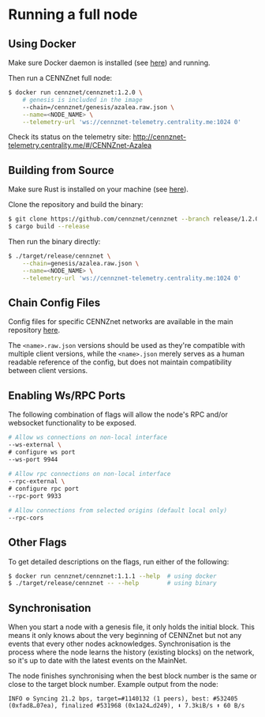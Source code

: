 # Running a full node

## Using Docker

Make sure Docker daemon is installed (see [here](Installing-Dependencies#Docker)) and running.

Then run a CENNZnet full node:

```bash
$ docker run cennznet/cennznet:1.2.0 \
    # genesis is included in the image
    --chain=/cennznet/genesis/azalea.raw.json \
    --name=<NODE_NAME> \
    --telemetry-url 'ws://cennznet-telemetry.centrality.me:1024 0'
```

Check its status on the telemetry site:
http://cennznet-telemetry.centrality.me/#/CENNZnet-Azalea

## Building from Source

Make sure Rust is installed on your machine (see [here](Installing-Dependencies#Rust)).

Clone the repository and build the binary:

```bash
$ git clone https://github.com/cennznet/cennznet --branch release/1.2.0 && cd cennznet
$ cargo build --release
```

Then run the binary directly:
```bash
$ ./target/release/cennznet \
    --chain=genesis/azalea.raw.json \
    --name=<NODE_NAME> \
    --telemetry-url 'ws://cennznet-telemetry.centrality.me:1024 0'
```

## Chain Config Files

Config files for specific CENNZnet networks are available in the main repository [here](https://github.com/cennznet/cennznet/tree/develop/genesis).

The `<name>.raw.json` versions should be used as they're compatible with multiple client versions, while the `<name>.json` merely serves as a human readable reference of the config, but does not maintain compatibility between client versions.

## Enabling Ws/RPC Ports
The following combination of flags will allow the node's RPC and/or websocket functionality to be exposed.
```bash
# Allow ws connections on non-local interface
--ws-external \
# configure ws port
--ws-port 9944
        
# Allow rpc connections on non-local interface
--rpc-external \
# configure rpc port
--rpc-port 9933

# Allow connections from selected origins (default local only)
--rpc-cors
```

## Other Flags

To get detailed descriptions on the flags, run either of the following:
```bash
$ docker run cennznet/cennznet:1.1.1 --help  # using docker
$ ./target/release/cennznet -- --help        # using binary
```

## Synchronisation

When you start a node with a genesis file, it only holds the initial block. This means it only knows about the very beginning of CENNZnet but not any events that every other nodes acknowledges. Synchronisation is the process where the node learns the history (existing blocks) on the network, so it's up to date with the latest events on the MainNet.

The node finishes synchronising when the best block number is the same or close to the target block number. 
Example output from the node:

```
INFO ⚙️ Syncing 21.2 bps, target=#1140132 (1 peers), best: #532405 (0xfad8…07ea), finalized #531968 (0x1a24…d249), ⬇ 7.3kiB/s ⬆ 60 B/s
```